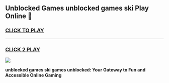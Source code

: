 
## Unblocked Games unblocked games ski Play Online 👋
<h3>
<a href="https://news.freeplayer.one?title=unblocked_games_ski&ref=17F">CLICK TO PLAY</a></h3>
<hr>

<h3>
<a href="https://news.freeplayer.one?title=unblocked_games_ski&ref=17F">CLICK 2 PLAY</a>
  
</h3>

<a href="https://news.freeplayer.one?title=unblocked_games_ski&ref=17F/"><img src="https://clearcache.store/games.png"></a>


**unblocked games ski games unblocked: Your Gateway to Fun and Accessible Online Gaming**
